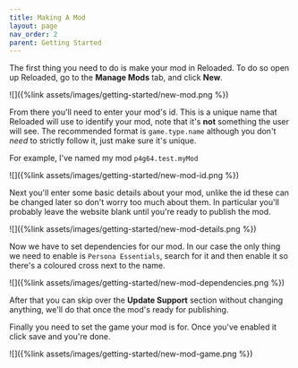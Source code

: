 ```yaml
---
title: Making A Mod 
layout: page
nav_order: 2
parent: Getting Started
---
```


The first thing you need to do is make your mod in Reloaded. To do so open up Reloaded, go to the **Manage Mods** tab, and click **New**.

![]({%link assets/images/getting-started/new-mod.png %})

From there you'll need to enter your mod's id. This is a unique name that Reloaded will use to identify your mod, note that it's **not** something the user will see. The recommended format is `game.type.name` although you don't *need* to strictly follow it, just make sure it's unique.

For example, I've named my mod `p4g64.test.myMod`

![]({%link assets/images/getting-started/new-mod-id.png %})

Next you'll enter some basic details about your mod, unlike the id these can be changed later so don't worry too much about them. In particular you'll probably leave the website blank until you're ready to publish the mod.

![]({%link assets/images/getting-started/new-mod-details.png %})

Now we have to set dependencies for our mod. In our case the only thing we need to enable is `Persona Essentials`, search for it and then enable it so there's a coloured cross next to the name.

![]({%link assets/images/getting-started/new-mod-dependencies.png %})

After that you can skip over the **Update Support** section without changing anything, we'll do that once the mod's ready for publishing.

Finally you need to set the game your mod is for. Once you've enabled it click save and you're done.

![]({%link assets/images/getting-started/new-mod-game.png %})